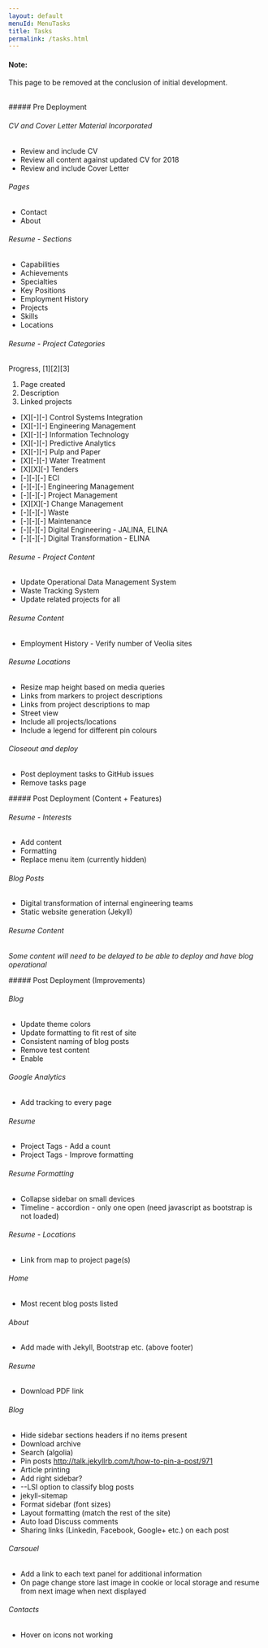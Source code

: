 ```yaml
---
layout: default
menuId: MenuTasks
title: Tasks
permalink: /tasks.html
---
```

<div class="alert alert-warning">
  <div class="">
    <h4 class="alert-heading">Note: </h4>
    <!--
    <h5 class="alert-subheading">Page not found</h5>
    -->
    <p class="">This page to be removed at the conclusion of initial development.</p>
    <!--
    <a href="#" class="card-link">Card link</a>
    <a href="#" class="card-link">Another link</a>
    -->
  </div>
</div>

<br>

<div class="container">
<div class="row">

<div class="col-md-4">            
<div markdown="1">
##### Pre Deployment

###### CV and Cover Letter Material Incorporated
- Review and include CV
- Review all content against updated CV for 2018
- Review and include Cover Letter

###### Pages
- Contact
- About

###### Resume - Sections
- Capabilities
- Achievements
- Specialties
- Key Positions
- Employment History
- Projects
- Skills
- Locations

###### Resume - Project Categories
Progress, [1][2][3]
1. Page created
2. Description
3. Linked projects

- [X][-][-] Control Systems Integration
- [X][-][-] Engineering Management
- [X][-][-] Information Technology
- [X][-][-] Predictive Analytics
- [X][-][-] Pulp and Paper
- [X][-][-] Water Treatment
- [X][X][-] Tenders
- [-][-][-] ECI
- [-][-][-] Engineering Management
- [-][-][-] Project Management
- [X][X][-] Change Management
- [-][-][-] Waste
- [-][-][-] Maintenance
- [-][-][-] Digital Engineering - JALINA, ELINA
- [-][-][-] Digital Transformation - ELINA

###### Resume - Project Content
- Update Operational Data Management System
- Waste Tracking System
- Update related projects for all

###### Resume Content
- Employment History - Verify number of Veolia sites

###### Resume Locations
- Resize map height based on media queries
- Links from markers to project descriptions
- Links from project descriptions to map
- Street view
- Include all projects/locations
- Include a legend for different pin colours

###### Closeout and deploy
- Post deployment tasks to GitHub issues
- Remove tasks page

</div>
</div>

<div class="col-md-4">
<div markdown="1">
##### Post Deployment (Content + Features)

###### Resume - Interests
- Add content
- Formatting
- Replace menu item (currently hidden)

###### Blog Posts
- Digital transformation of internal engineering teams
- Static website generation (Jekyll)

###### Resume Content
*Some content will need to be delayed to be able to deploy and have blog operational*

</div>
</div>

<div class="col-md-4">
<div markdown="1">
##### Post Deployment (Improvements)

###### Blog
- Update theme colors
- Update formatting to fit rest of site
- Consistent naming of blog posts
- Remove test content
- Enable

###### Google Analytics
- Add tracking to every page

###### Resume
- Project Tags - Add a count
- Project Tags - Improve formatting

###### Resume Formatting
- Collapse sidebar on small devices
- Timeline - accordion - only one open (need javascript as bootstrap is not loaded)

###### Resume - Locations
- Link from map to project page(s)

###### Home
- Most recent blog posts listed

###### About
- Add made with Jekyll, Bootstrap etc. (above footer)

###### Resume
- Download PDF link

###### Blog
- Hide sidebar sections headers if no items present
- Download archive
- Search (algolia)
- Pin posts http://talk.jekyllrb.com/t/how-to-pin-a-post/971
- Article printing
- Add right sidebar?
- --LSI option to classify blog posts
- jekyll-sitemap
- Format sidebar (font sizes)
- Layout formatting (match the rest of the site)
- Auto load Discuss comments
- Sharing links (Linkedin, Facebook, Google+ etc.) on each post

###### Carsouel
- Add a link to each text panel for additional information
- On page change store last image in cookie or local storage and resume from next image when next displayed

###### Contacts
- Hover on icons not working

</div>
</div>

</div>
</div>
